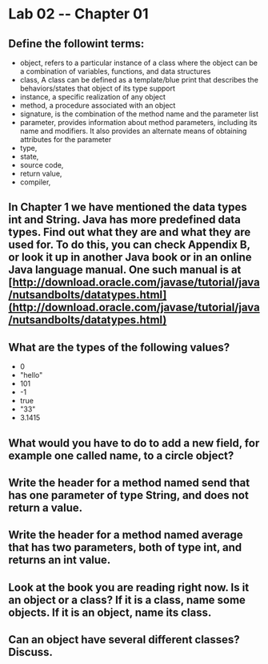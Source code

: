# Lab 02 -- Chapter 01

## Define the followint terms:
* object, refers to a particular instance of a class where the object can be a combination of variables, functions, and data structures
* class, A class can be defined as a template/blue print that describes the behaviors/states that object of its type support
* instance, a specific realization of any object
* method, a procedure associated with an object
* signature, is the combination of the method name and the parameter list
* parameter, provides information about method parameters, including its name and modifiers. It also provides an alternate means of obtaining attributes for the parameter
* type, 
* state,
* source code,
* return value,
* compiler,

## In Chapter 1 we have mentioned the data types int and String. Java has more predefined data types. Find out what they are and what they are used for. To do this, you can check Appendix B, or look it up in another Java book or in an online Java language manual. One such manual is at [http://download.oracle.com/javase/tutorial/java/nutsandbolts/datatypes.html](http://download.oracle.com/javase/tutorial/java/nutsandbolts/datatypes.html)

## What are the types of the following values?

* 0
* "hello"
* 101
* -1
* true
* "33"
* 3.1415

## What would you have to do to add a new field, for example one called name, to a circle object?

## Write the header for a method named send that has one parameter of type String, and does not return a value.

## Write the header for a method named average that has two parameters, both of type int, and returns an int value.

## Look at the book you are reading right now. Is it an object or a class? If it is a class, name some objects. If it is an object, name its class.

## Can an object have several different classes? Discuss.
